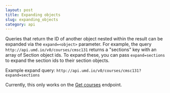 ```yaml
---
layout: post
title: Expanding objects
slug: expanding_objects
category: api
---
```


Queries that return the ID of another object nested within the result can be expanded via the `expand=<object>` parameter. For example, the query `http://api.umd.io/v0/courses/cmsc131` returns a "sections" key with an array of Section object ids. To expand these, you can pass `expand=sections` to expand the section ids to their section objects.

<!-- EXAMPLE -->

Example expand query: `http://api.umd.io/v0/courses/cmsc131?expand=sections`

Currently, this only works on the [Get courses](/courses/#get_courses) endpoint.

<!-- END_EXAMPLE -->